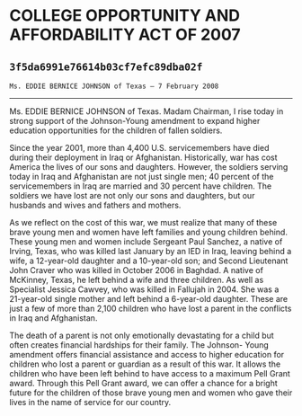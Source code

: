 # COLLEGE OPPORTUNITY AND AFFORDABILITY ACT OF 2007
## `3f5da6991e76614b03cf7efc89dba02f`
`Ms. EDDIE BERNICE JOHNSON of Texas — 7 February 2008`

---


Ms. EDDIE BERNICE JOHNSON of Texas. Madam Chairman, I rise today in 
strong support of the Johnson-Young amendment to expand higher 
education opportunities for the children of fallen soldiers.

Since the year 2001, more than 4,400 U.S. servicemembers have died 
during their deployment in Iraq or Afghanistan. Historically, war has 
cost America the lives of our sons and daughters. However, the soldiers 
serving today in Iraq and Afghanistan are not just single men; 40 
percent of the servicemembers in Iraq are married and 30 percent have 
children. The soldiers we have lost are not only our sons and 
daughters, but our husbands and wives and fathers and mothers.

As we reflect on the cost of this war, we must realize that many of 
these brave young men and women have left families and young children 
behind. These young men and women include Sergeant Paul Sanchez, a 
native of Irving, Texas, who was killed last January by an IED in Iraq, 
leaving behind a wife, a 12-year-old daughter and a 10-year-old son; 
and Second Lieutenant John Craver who was killed in October 2006 in 
Baghdad. A native of McKinney, Texas, he left behind a wife and three 
children. As well as Specialist Jessica Cawvey, who was killed in 
Fallujah in 2004. She was a 21-year-old single mother and left behind a 
6-year-old daughter. These are just a few of more than 2,100 children 
who have lost a parent in the conflicts in Iraq and Afghanistan.

The death of a parent is not only emotionally devastating for a child 
but often creates financial hardships for their family. The Johnson-
Young amendment offers financial assistance and access to higher 
education for children who lost a parent or guardian as a result of 
this war. It allows the children who have been left behind to have 
access to a maximum Pell Grant award. Through this Pell Grant award, we 
can offer a chance for a bright future for the children of those brave 
young men and women who gave their lives in the name of service for our 
country.